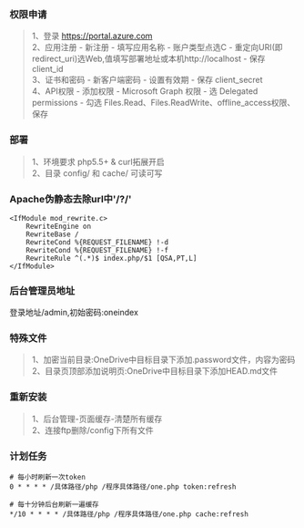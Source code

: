 ### 权限申请  
> 1、登录 https://portal.azure.com  
> 2、应用注册 - 新注册 - 填写应用名称 - 账户类型点选C - 重定向URI(即redirect_uri)选Web,值填写部署地址或本机http://localhost - 保存 client_id  
> 3、证书和密码 - 新客户端密码 - 设置有效期 - 保存 client_secret  
> 4、API权限 - 添加权限 - Microsoft Graph 权限 - 选 Delegated permissions - 勾选 Files.Read、Files.ReadWrite、offline_access权限、保存  

### 部署  	
> 1、环境要求 php5.5+ & curl拓展开启  
> 2、目录 config/ 和 cache/ 可读可写

### Apache伪静态去除url中'/?/'  
```
<IfModule mod_rewrite.c>
	RewriteEngine on
	RewriteBase /
	RewriteCond %{REQUEST_FILENAME} !-d
	RewriteCond %{REQUEST_FILENAME} !-f
	RewriteRule ^(.*)$ index.php/$1 [QSA,PT,L]
</IfModule>
```
### 后台管理员地址  
登录地址/admin,初始密码:oneindex

### 特殊文件  
> 1、加密当前目录:OneDrive中目标目录下添加.password文件，内容为密码  
> 2、目录页顶部添加说明页:OneDrive中目标目录下添加HEAD.md文件

### 重新安装  
> 1、后台管理-页面缓存-清楚所有缓存  
> 2、连接ftp删除/config下所有文件  

### 计划任务
```
# 每小时刷新一次token
0 * * * * /具体路径/php /程序具体路径/one.php token:refresh

# 每十分钟后台刷新一遍缓存
*/10 * * * * /具体路径/php /程序具体路径/one.php cache:refresh
```


